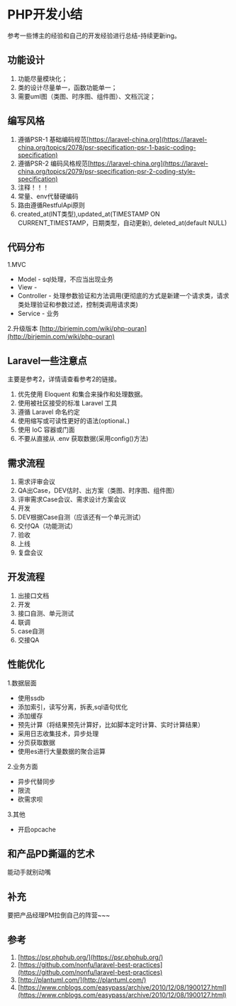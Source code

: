  # PHP开发小结

  参考一些博主的经验和自己的开发经验进行总结-持续更新ing。

  ## 功能设计
  1. 功能尽量模块化；
  2. 类的设计尽量单一，函数功能单一；
  3. 需要uml图（类图、时序图、组件图）、文档沉淀；

  ## 编写风格
  
  1. 遵循PSR-1 基础编码规范[https://laravel-china.org](https://laravel-china.org/topics/2078/psr-specification-psr-1-basic-coding-specification)
  2. 遵循PSR-2 编码风格规范[https://laravel-china.org](https://laravel-china.org/topics/2079/psr-specification-psr-2-coding-style-specification)
  3. 注释！！！
  4. 常量、env代替硬编码
  5. 路由遵循RestfulApi原则 
  6. created_at(INT类型),updated_at(TIMESTAMP ON CURRENT_TIMESTAMP，日期类型，自动更新), deleted_at(default NULL)

  ## 代码分布
  1.MVC
  * Model - sql处理，不应当出现业务
  * View - 
  * Controller - 处理参数验证和方法调用(更彻底的方式是新建一个请求类，请求类处理验证和参数过滤，控制类调用请求类)
  * Service - 业务

  2.升级版本
  [http://birjemin.com/wiki/php-ouran](http://birjemin.com/wiki/php-ouran)

  ## Laravel一些注意点
  主要是参考2，详情请查看参考2的链接。
  1. 优先使用 Eloquent 和集合来操作和处理数据。
  2. 使用被社区接受的标准 Laravel 工具
  3. 遵循 Laravel 命名约定
  4. 使用缩写或可读性更好的语法(optional、)
  5. 使用 IoC 容器或门面
  6. 不要从直接从 .env 获取数据(采用config()方法)

  ## 需求流程
  1. 需求评审会议
  2. QA出Case，DEV估时、出方案（类图、时序图、组件图）
  3. 评审需求Case会议、需求设计方案会议
  4. 开发
  5. DEV根据Case自测（应该还有一个单元测试）
  6. 交付QA（功能测试）
  7. 验收
  8. 上线
  9. 复盘会议

  ## 开发流程
  1. 出接口文档
  2. 开发
  3. 接口自测、单元测试
  4. 联调
  5. case自测
  6. 交接QA

  ## 性能优化
  1.数据层面
  * 使用ssdb
  * 添加索引，读写分离，拆表,sql语句优化
  * 添加缓存
  * 预先计算（将结果预先计算好，比如脚本定时计算、实时计算结果）
  * 采用日志收集技术，异步处理
  * 分页获取数据
  * 使用es进行大量数据的聚合运算

  2.业务方面
  * 异步代替同步
  * 限流
  * 砍需求呗

  3.其他
  * 开启opcache

  ## 和产品PD撕逼的艺术

  能动手就别动嘴

  ## 补充
  要把产品经理PM拉倒自己的阵营~~~

  ## 参考
  1. [https://psr.phphub.org/](https://psr.phphub.org/)
  2. [https://github.com/nonfu/laravel-best-practices](https://github.com/nonfu/laravel-best-practices)
  3. [http://plantuml.com/](http://plantuml.com/)
  4. [https://www.cnblogs.com/easypass/archive/2010/12/08/1900127.html](https://www.cnblogs.com/easypass/archive/2010/12/08/1900127.html)